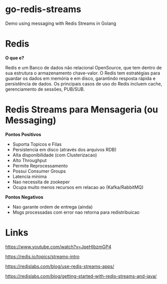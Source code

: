 # go-redis-streams
Demo using messaging with Redis Streams in Golang


# Redis

**O que e?**

Redis e um Banco de dados não relacional OpenSource, que tem dentro de sua estrutura o armazenamento chave-valor.
O Redis tem estratégias para guardar os dados em memória e em disco, garantindo resposta rápida e persistência de dados. Os principais casos de uso do Redis incluem cache, gerenciamento de sessões, PUB/SUB.

# Redis Streams para Mensageria (ou Messaging)

**Pontos Positivos**

- Suporta Topicos e Filas 
- Persistencia em disco (através dos arquivos RDB)
- Alta disponibilidade (com Clusterizacao)
- Alto Throughput
- Permite Reprocessamento
- Possui Consumer Groups
- Latencia minima
- Nao necessita de zookeper
- Ocupa muito menos recursos em relacao ao (Kafka/RabbitMQ)

**Pontos Negativos**

- Nao garante ordem de entrega (ainda)
- Msgs processadas com error nao retorna para redistribuicao


# Links

https://www.youtube.com/watch?v=JpeHIbzmGP4

https://redis.io/topics/streams-intro

https://redislabs.com/blog/use-redis-streams-apps/

https://redislabs.com/blog/getting-started-with-redis-streams-and-java/

